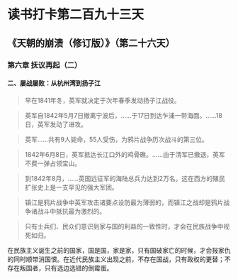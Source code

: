 读书打卡第二百九十三天
===

《天朝的崩溃（修订版）》（第二十六天）
---

### 第六章 抚议再起（二）

#### 二、屡战屡败：从杭州湾到扬子江

> 早在1841年冬，英军就决定于次年春季发动扬子江战役。

> 英军自1842年5月7日撤离宁波后，……于17日到达乍浦一带海面。……18日，英军发动了进攻。

> 英军……共有9人毙命，55人受伤，为鸦片战争历次战斗的第三位。

> 1842年6月8日，英军抵达长江口外的鸡骨礁。……由于清军已撤退，英军不费一弹占领宝山。

> 到1842年8月，……英国远征军的海陆总兵力达到2万名。这在西方的殖民扩张史上是一支罕见的强大军团。

> 镇江是鸦片战争中英军攻击诸要点设防最为薄弱的，而镇江之战却是鸦片战争诸战斗中抵抗最为激烈的。

> 只有士兵们、民众们意识到家与国的利益的一致性时，才会在民族战争中视死如归。

在民族主义诞生之前的国家，国是国，家是家，只有国破家亡的时候，才会报家仇的同时顺带消国恨。在近代民族主义出现之前，不存在国战，只有政权的更替；不存在叛国者，只有选边选错的倒霉蛋。